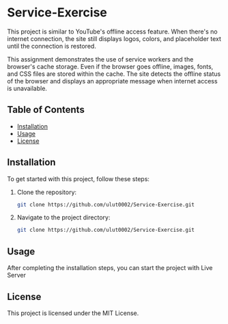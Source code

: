 # Service-Exercise

This project is similar to YouTube's offline access feature. When there's no internet connection, the site still displays logos, colors, and placeholder text until the connection is restored.

This assignment demonstrates the use of service workers and the browser's cache storage. Even if the browser goes offline, images, fonts, and CSS files are stored within the cache. The site detects the offline status of the browser and displays an appropriate message when internet access is unavailable.

## Table of Contents

- [Installation](#installation)
- [Usage](#usage)
- [License](#license)

## Installation

To get started with this project, follow these steps:

1. Clone the repository:

   ```bash
   git clone https://github.com/ulut0002/Service-Exercise.git
   ```

2. Navigate to the project directory:

   ```bash
   git clone https://github.com/ulut0002/Service-Exercise.git
   ```

## Usage

After completing the installation steps, you can start the project with Live Server

## License

This project is licensed under the MIT License.
